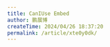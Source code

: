 ```yaml
---
title: CanIUse Embed
author: 鹏展博
createTime: 2024/04/26 18:37:20
permalink: /article/xte0y0dk/
---
```


